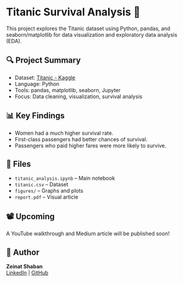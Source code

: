 # Titanic Survival Analysis 🚢

This project explores the Titanic dataset using Python, pandas, and seaborn/matplotlib for data visualization and exploratory data analysis (EDA).

## 🔍 Project Summary

- Dataset: [Titanic - Kaggle](https://www.kaggle.com/c/titanic)
- Language: Python
- Tools: pandas, matplotlib, seaborn, Jupyter
- Focus: Data cleaning, visualization, survival analysis

## 📊 Key Findings

- Women had a much higher survival rate.
- First-class passengers had better chances of survival.
- Passengers who paid higher fares were more likely to survive.

## 📁 Files

- `titanic_analysis.ipynb` – Main notebook
- `titanic.csv` – Dataset
- `figures/` – Graphs and plots
- `report.pdf` – Visual article

## 📽️ Upcoming

A YouTube walkthrough and Medium article will be published soon!

## 🧠 Author

**Zeinat Shaban**  
[LinkedIn](https://www.linkedin.com/in/zinat-shaban) | [GitHub](https://github.com/zinat1994)